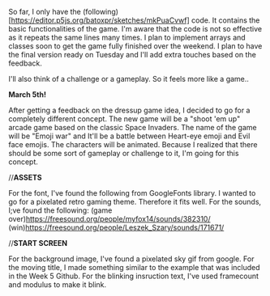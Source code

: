 So far, I only have the (following)[https://editor.p5js.org/batoxpr/sketches/mkPuaCvwf] code. It contains the basic functionalities of the game. 
I'm aware that the code is not so effective as it repeats the same lines many times. I plan to implement arrays and classes soon to get the game fully finished over the weekend. I plan to have the final version ready on Tuesday and I'll add extra touches based on the feedback. 

I'll also think of a challenge or a gameplay. So it feels more like a game..

**March 5th!**

After getting a feedback on the dressup game idea, I decided to go for a completely different concept. The new game will be a "shoot 'em up" arcade game based on the classic Space Invaders. The name of the game will be "Emoji war" and It'll be a battle between Heart-eye emoji and Evil face emojis. The characters will be animated. Because I realized that there should be some sort of gameplay or challenge to it, I'm going for this concept.

//**ASSETS**

For the font, I've found the following from GoogleFonts library. I wanted to go for a pixelated retro gaming theme. Therefore it fits well.
For the sounds, I;ve found the following:
(game over)https://freesound.org/people/myfox14/sounds/382310/
(win)https://freesound.org/people/Leszek_Szary/sounds/171671/

//**START SCREEN**

For the background image, I've found a pixelated sky gif from google. 
For the moving title, I made something similar to the example that was included in the Week 5 Github.
For the blinking insruction text, I've used framecount and modulus to make it blink.
